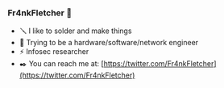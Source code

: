 ### Fr4nkFletcher 🐲

- 🪛 I like to solder and make things
- 🔮 Trying to be a hardware/software/network engineer
- ⚡ Infosec researcher
- ✒️ You can reach me at: [https://twitter.com/Fr4nkFletcher](https://twitter.com/Fr4nkFletcher) 
